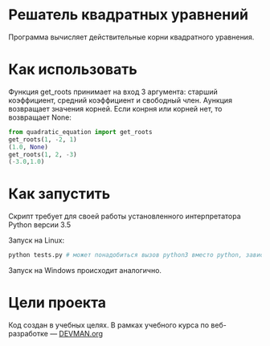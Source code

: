 # Решатель квадратных уравнений

Программа вычисляет действительные корни квадратного уравнения.

# Как использовать

Функция get_roots принимает на вход 3 аргумента: старший коэффициент, средний коэффициент и свободный член. Aункция возвращает значения корней.
Если конрня или корней нет, то возвращает None:

```python
from quadratic_equation import get_roots
get_roots(1, -2, 1)
(1.0, None)
get_roots(1, 2, -3)
(-3.0,1.0)
```

# Как запустить

Скрипт требует для своей работы установленного интерпретатора Python версии 3.5

Запуск на Linux:

```bash
python tests.py # может понадобиться вызов python3 вместо python, зависит от настроек операционной системы
```

Запуск на Windows происходит аналогично.

# Цели проекта

Код создан в учебных целях. В рамках учебного курса по веб-разработке ― [DEVMAN.org](https://devman.org)
